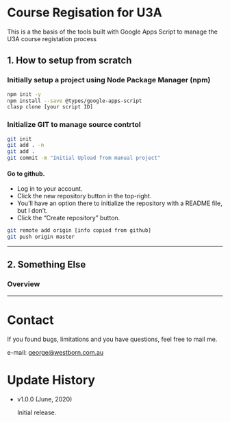 # Course Regisation for U3A

This is a the basis of the tools built with Google Apps Script to manage the U3A course registation process

## 1. How to setup from scratch

### Initially setup a project using Node Package Manager (npm)

```bash
npm init -y
npm install --save @types/google-apps-script
clasp clone [your script ID]
```

### Initialize GIT to manage source contrtol

```bash
git init
git add . -n
git add .
git commit -m "Initial Upload from manual project"
```

#### Go to github.

- Log in to your account.
- Click the new repository button in the top-right.
- You’ll have an option there to initialize the repository with a README file, but I don’t.
- Click the “Create repository” button.

```bash
git remote add origin [info copied from github]
git push origin master
```

---

## 2. Something Else

### Overview

---

# Contact

If you found bugs, limitations and you have questions, feel free to mail me.

e-mail: george@westborn.com.au

# Update History

- v1.0.0 (June, 2020)

  Initial release.
